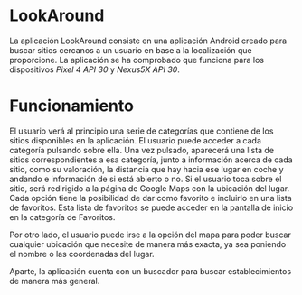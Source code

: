 # LookAround

La aplicación LookAround consiste en una aplicación Android creado para buscar sitios cercanos a un usuario en base a la localización que proporcione. La aplicación se ha comprobado que funciona para los dispositivos _Pixel 4 API 30_ y _Nexus5X API 30_.

# Funcionamiento
El usuario verá al principio una serie de categorías que contiene de los sitios disponibles en la aplicación. El usuario puede acceder a cada categoría pulsando sobre ella. Una vez pulsado, aparecerá una lista de sitios correspondientes a esa categoría, junto a información acerca de cada sitio, como su valoración, la distancia que hay hacia ese lugar en coche y andando e información de si está abierto o no. Si el usuario toca sobre el sitio, será redirigido a la página de Google Maps con la ubicación del lugar. Cada opción tiene la posibilidad de dar como favorito e incluirlo en una lista de favoritos. Esta lista de favoritos se puede acceder en la pantalla de inicio en la categoría de Favoritos.

Por otro lado, el usuario puede irse a la opción del mapa para poder buscar cualquier ubicación que necesite de manera más exacta, ya sea poniendo el nombre o las coordenadas del lugar. 

Aparte, la aplicación cuenta con un buscador para buscar establecimientos de manera más general.


